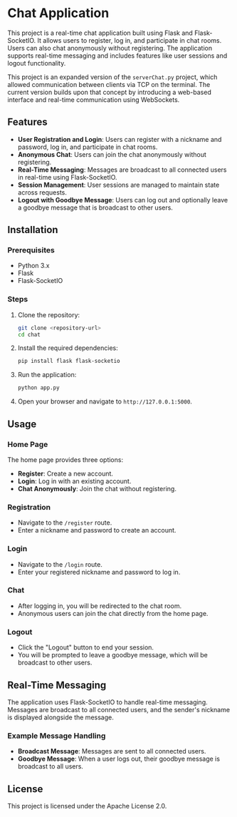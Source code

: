 # Chat Application

This project is a real-time chat application built using Flask and Flask-SocketIO. It allows users to register, log in, and participate in chat rooms. Users can also chat anonymously without registering. The application supports real-time messaging and includes features like user sessions and logout functionality.

This project is an expanded version of the `serverChat.py` project, which allowed communication between clients via TCP on the terminal. The current version builds upon that concept by introducing a web-based interface and real-time communication using WebSockets.

## Features

- **User Registration and Login**: Users can register with a nickname and password, log in, and participate in chat rooms.
- **Anonymous Chat**: Users can join the chat anonymously without registering.
- **Real-Time Messaging**: Messages are broadcast to all connected users in real-time using Flask-SocketIO.
- **Session Management**: User sessions are managed to maintain state across requests.
- **Logout with Goodbye Message**: Users can log out and optionally leave a goodbye message that is broadcast to other users.

## Installation

### Prerequisites

- Python 3.x
- Flask
- Flask-SocketIO

### Steps

1. Clone the repository:

   ```bash
   git clone <repository-url>
   cd chat
   ```

2. Install the required dependencies:

   ```bash
   pip install flask flask-socketio
   ```

3. Run the application:

   ```bash
   python app.py
   ```

4. Open your browser and navigate to `http://127.0.0.1:5000`.

## Usage

### Home Page

The home page provides three options:

- **Register**: Create a new account.
- **Login**: Log in with an existing account.
- **Chat Anonymously**: Join the chat without registering.

### Registration

- Navigate to the `/register` route.
- Enter a nickname and password to create an account.

### Login

- Navigate to the `/login` route.
- Enter your registered nickname and password to log in.

### Chat

- After logging in, you will be redirected to the chat room.
- Anonymous users can join the chat directly from the home page.

### Logout

- Click the "Logout" button to end your session.
- You will be prompted to leave a goodbye message, which will be broadcast to other users.

## Real-Time Messaging

The application uses Flask-SocketIO to handle real-time messaging. Messages are broadcast to all connected users, and the sender's nickname is displayed alongside the message.

### Example Message Handling

- **Broadcast Message**: Messages are sent to all connected users.
- **Goodbye Message**: When a user logs out, their goodbye message is broadcast to all users.

## License
This project is licensed under the Apache License 2.0.
